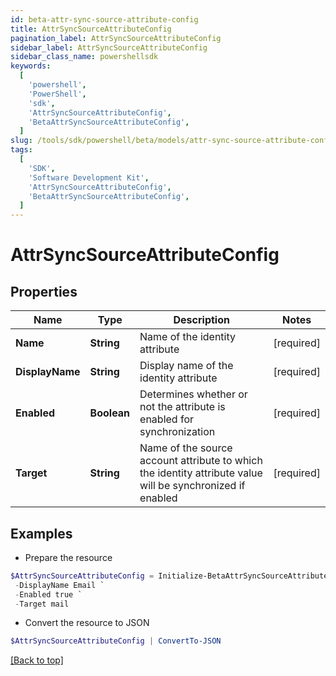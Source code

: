 ```yaml
---
id: beta-attr-sync-source-attribute-config
title: AttrSyncSourceAttributeConfig
pagination_label: AttrSyncSourceAttributeConfig
sidebar_label: AttrSyncSourceAttributeConfig
sidebar_class_name: powershellsdk
keywords:
  [
    'powershell',
    'PowerShell',
    'sdk',
    'AttrSyncSourceAttributeConfig',
    'BetaAttrSyncSourceAttributeConfig',
  ]
slug: /tools/sdk/powershell/beta/models/attr-sync-source-attribute-config
tags:
  [
    'SDK',
    'Software Development Kit',
    'AttrSyncSourceAttributeConfig',
    'BetaAttrSyncSourceAttributeConfig',
  ]
---
```


# AttrSyncSourceAttributeConfig

## Properties

| Name | Type | Description | Notes |
| --- | --- | --- | --- |
| **Name** | **String** | Name of the identity attribute | [required] |
| **DisplayName** | **String** | Display name of the identity attribute | [required] |
| **Enabled** | **Boolean** | Determines whether or not the attribute is enabled for synchronization | [required] |
| **Target** | **String** | Name of the source account attribute to which the identity attribute value will be synchronized if enabled | [required] |

## Examples

- Prepare the resource

```powershell
$AttrSyncSourceAttributeConfig = Initialize-BetaAttrSyncSourceAttributeConfig  -Name email `
 -DisplayName Email `
 -Enabled true `
 -Target mail
```

- Convert the resource to JSON

```powershell
$AttrSyncSourceAttributeConfig | ConvertTo-JSON
```

[[Back to top]](#)

